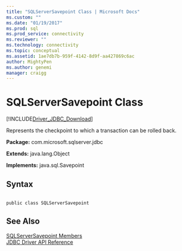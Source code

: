 ```yaml
---
title: "SQLServerSavepoint Class | Microsoft Docs"
ms.custom: ""
ms.date: "01/19/2017"
ms.prod: sql
ms.prod_service: connectivity
ms.reviewer: ""
ms.technology: connectivity
ms.topic: conceptual
ms.assetid: 1ae7db7b-959f-4142-8d9f-aa427869c6ac
author: MightyPen
ms.author: genemi
manager: craigg
---
```

# SQLServerSavepoint Class
[!INCLUDE[Driver_JDBC_Download](../../../includes/driver_jdbc_download.md)]

  Represents the checkpoint to which a transaction can be rolled back.  
  
 **Package:** com.microsoft.sqlserver.jdbc  
  
 **Extends:** java.lang.Object  
  
 **Implements:** java.sql.Savepoint  
  
## Syntax  
  
```  
  
public class SQLServerSavepoint  
```  
  
## See Also  
 [SQLServerSavepoint Members](../../../connect/jdbc/reference/sqlserversavepoint-members.md)   
 [JDBC Driver API Reference](../../../connect/jdbc/reference/jdbc-driver-api-reference.md)  
  
  
